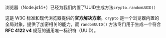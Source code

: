浏览器（Node.js14+）已经为我们内置了UUID生成方法`crypto.randomUUID()`

这是 W3C 标准和现代浏览器提供的**官方解决方案**。`crypto` 是一个浏览器内置的全局对象，提供了加密相关的能力，而 `randomUUID()` 方法专门用于生成一个符合 **RFC 4122 v4** 规范的通用唯一标识符（UUID）。